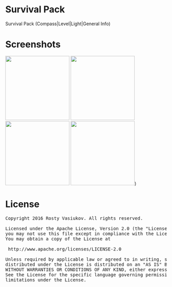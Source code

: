 # Survival Pack

Survival Pack (Compass|Level|Light|General Info)

# Screenshots

<img width=200 src="https://github.com/rostdev/survival-pack/blob/master/screenshots/compass_view.png" />
<img width=200 src="https://github.com/rostdev/survival-pack/blob/master/screenshots/level_view.png" />
<img width=200 src="https://github.com/rostdev/survival-pack/blob/master/screenshots/light_view.png" />
<img width=200 src="https://github.com/rostdev/survival-pack/blob/master/screenshots/info_view.png" />)

License
=====================

<pre>
Copyright 2016 Rosty Vasiukov. All rights reserved.

Licensed under the Apache License, Version 2.0 (the "License");
you may not use this file except in compliance with the License.
You may obtain a copy of the License at

 http://www.apache.org/licenses/LICENSE-2.0
 
Unless required by applicable law or agreed to in writing, software
distributed under the License is distributed on an "AS IS" BASIS,
WITHOUT WARRANTIES OR CONDITIONS OF ANY KIND, either express or implied.
See the License for the specific language governing permissions and
limitations under the License.
</pre>
